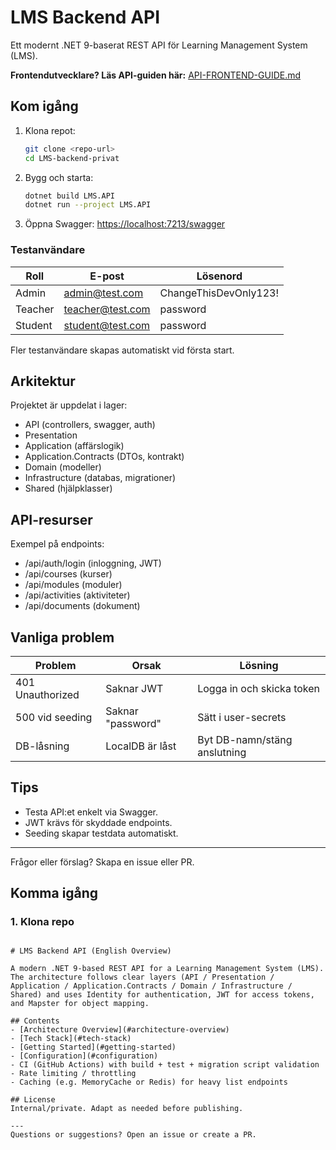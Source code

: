 
# LMS Backend API

Ett modernt .NET 9-baserat REST API för Learning Management System (LMS).

**Frontendutvecklare? Läs API-guiden här:**
[API-FRONTEND-GUIDE.md](API-FRONTEND-GUIDE.md)

## Kom igång
1. Klona repot:
   ```sh
   git clone <repo-url>
   cd LMS-backend-privat
   ```
2. Bygg och starta:
   ```sh
   dotnet build LMS.API
   dotnet run --project LMS.API
   ```
3. Öppna Swagger:
   [https://localhost:7213/swagger](https://localhost:7213/swagger)

### Testanvändare
| Roll     | E-post             | Lösenord                |
|----------|--------------------|-------------------------|
| Admin    | admin@test.com     | ChangeThisDevOnly123!   |
| Teacher  | teacher@test.com   | password                |
| Student  | student@test.com   | password                |
Fler testanvändare skapas automatiskt vid första start.

## Arkitektur
Projektet är uppdelat i lager:
- API (controllers, swagger, auth)
- Presentation
- Application (affärslogik)
- Application.Contracts (DTOs, kontrakt)
- Domain (modeller)
- Infrastructure (databas, migrationer)
- Shared (hjälpklasser)

## API-resurser
Exempel på endpoints:
- /api/auth/login (inloggning, JWT)
- /api/courses (kurser)
- /api/modules (moduler)
- /api/activities (aktiviteter)
- /api/documents (dokument)

## Vanliga problem
| Problem         | Orsak                | Lösning                       |
|-----------------|----------------------|-------------------------------|
| 401 Unauthorized| Saknar JWT           | Logga in och skicka token     |
| 500 vid seeding | Saknar "password"   | Sätt i user-secrets           |
| DB-låsning      | LocalDB är låst      | Byt DB-namn/stäng anslutning  |

## Tips
- Testa API:et enkelt via Swagger.
- JWT krävs för skyddade endpoints.
- Seeding skapar testdata automatiskt.

---
Frågor eller förslag? Skapa en issue eller PR.

## Komma igång
### 1. Klona repo
```

# LMS Backend API (English Overview)

A modern .NET 9-based REST API for a Learning Management System (LMS). The architecture follows clear layers (API / Presentation / Application / Application.Contracts / Domain / Infrastructure / Shared) and uses Identity for authentication, JWT for access tokens, and Mapster for object mapping.

## Contents
- [Architecture Overview](#architecture-overview)
- [Tech Stack](#tech-stack)
- [Getting Started](#getting-started)
- [Configuration](#configuration)
- CI (GitHub Actions) with build + test + migration script validation
- Rate limiting / throttling
- Caching (e.g. MemoryCache or Redis) for heavy list endpoints

## License
Internal/private. Adapt as needed before publishing.

---
Questions or suggestions? Open an issue or create a PR.
